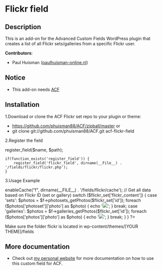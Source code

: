 Flickr field
=============

## Description

This is an add-on for the Advanced Custom Fields WordPress plugin that creates a list of all Flickr sets/galleries from a specific Flickr user.

**Contributors**:

* Paul Huisman	([paulhuisman-online.nl](http://www.paulhuisman-online.nl))

## Notice

- This add-on needs [ACF](http://www.advancedcustomfields.com/) 


## Installation

1.Download or clone the ACF Flickr set repo to your plugin or theme:  
* https://github.com/phuisman88/ACF/zipball/master or  
* git clone git://github.com/phuisman88/ACF.git acf-flickr-field  

2.Register the field 

register_field($name, $path);

	if(function_exists('register_field')) {    
		register_field('flickr_field', dirname(__File__) . '/fields/flickr/flickr.php');  
	}  

3.Usage Example

<?php 
// Get the Flickr set data by using get_field
$flickr_set = get_field('flickr_set');

// Check if an set or gallery ID exists
if (!empty($flickr_set['id'])) {
	
	// Require phpFlickr
	require_once(dirname(__FILE__) . '/fields/flickr/phpFlickr.php');
	$f = new phpFlickr($flickr_set['api_key']);
	
	// Enable phpFlickr caching
	$f->enableCache("f", dirname(__FILE__) . '/fields/flickr/cache');

	// Get all data based on Flickr ID (set or gallery)
	switch ($flickr_set['flickr_content']) {
		
		case 'sets':
			$photos = $f->photosets_getPhotos($flickr_set['id']);
			foreach ($photos['photoset']['photo'] as $photo) {	
				echo '<a href="'. $f->buildPhotoURL($photo, 'large') .'"><img src="'. $f->buildPhotoURL($photo, 'square') .'"/></a>';
			}
		break;
		
		case 'galleries':
			$photos = $f->galleries_getPhotos($flickr_set['id']);
			
			foreach ($photos['photos']['photo'] as $photo) {
				echo '<a href="'. $f->buildPhotoURL($photo, 'large') .'"><img src="'. $f->buildPhotoURL($photo, 'square') .'"/></a>';
			}
		break;
		
	}
}
?>

Make sure the folder flickr is located in wp-content/themes/[YOUR THEME]/fields

## More documentation

* Check out [my personal website](http://www.paulhuisman-online.nl/fresh-look/flickr-field) for more documentation on how to use this custom field for ACF.
